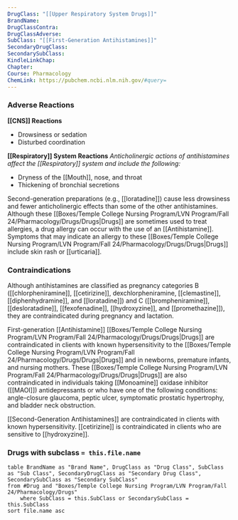 ```yaml
---
DrugClass: "[[Upper Respiratory System Drugs]]"
BrandName: 
DrugClassContra: 
DrugClassAdverse: 
SubClass: "[[First-Generation Antihistamines]]"
SecondaryDrugClass: 
SecondarySubClass: 
KindleLinkChap: 
Chapter: 
Course: Pharmacology
ChemLink: https://pubchem.ncbi.nlm.nih.gov/#query=
---
```

### Adverse Reactions 
**[[CNS]] Reactions** 
- Drowsiness or sedation 
- Disturbed coordination

**[[Respiratory]] System Reactions** 
*Anticholinergic actions of antihistamines affect the [[Respiratory]] system and include the following:* 
- Dryness of the [[Mouth]], nose, and throat 
- Thickening of bronchial secretions 

Second-generation preparations (e.g., [[loratadine]]) cause less drowsiness and fewer anticholinergic effects than some of the other antihistamines. Although these [[Boxes/Temple College Nursing Program/LVN Program/Fall 24/Pharmacology/Drugs/Drugs|Drugs]] are sometimes used to treat allergies, a drug allergy can occur with the use of an [[Antihistamine]]. Symptoms that may indicate an allergy to these [[Boxes/Temple College Nursing Program/LVN Program/Fall 24/Pharmacology/Drugs/Drugs|Drugs]] include skin rash or [[urticaria]].
### Contraindications
Although antihistamines are classified as pregnancy categories B ([[chlorpheniramine]], [[cetirizine]], dexchlorpheniramine, [[clemastine]], [[diphenhydramine]], and [[loratadine]]) and C ([[brompheniramine]], [[desloratadine]], [[fexofenadine]], [[hydroxyzine]], and [[promethazine]]), they are contraindicated during pregnancy and lactation. 

First-generation [[Antihistamine]] [[Boxes/Temple College Nursing Program/LVN Program/Fall 24/Pharmacology/Drugs/Drugs|Drugs]] are contraindicated in clients with known hypersensitivity to the [[Boxes/Temple College Nursing Program/LVN Program/Fall 24/Pharmacology/Drugs/Drugs|Drugs]] and in newborns, premature infants, and nursing mothers. These [[Boxes/Temple College Nursing Program/LVN Program/Fall 24/Pharmacology/Drugs/Drugs|Drugs]] are also contraindicated in individuals taking [[Monoamine]] oxidase inhibitor ([[MAOI]]) antidepressants or who have one of the following conditions: angle-closure glaucoma, peptic ulcer, symptomatic prostatic hypertrophy, and bladder neck obstruction. 

[[Second-Generation Antihistamines]] are contraindicated in clients with known hypersensitivity. [[cetirizine]] is contraindicated in clients who are sensitive to [[hydroxyzine]].

### Drugs with subclass `= this.file.name`
```dataview
table BrandName as "Brand Name", DrugClass as "Drug Class", SubClass as "Sub Class", SecondaryDrugClass as "Secondary Drug Class", SecondarySubClass as "Secondary SubClass"
from #Drug and "Boxes/Temple College Nursing Program/LVN Program/Fall 24/Pharmacology/Drugs" 
	where SubClass = this.SubClass or SecondarySubClass = this.SubClass
sort file.name asc
```
